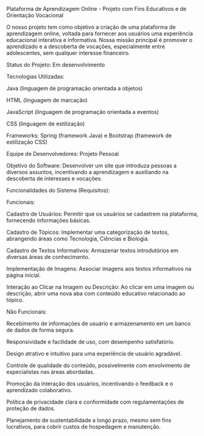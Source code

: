 Plataforma de Aprendizagem Online - Projeto com Fins Educativos e de Orientação Vocacional

O nosso projeto tem como objetivo a criação de uma plataforma de aprendizagem online, voltada para fornecer aos usuários uma experiência educacional interativa e informativa. Nossa missão principal é promover o aprendizado e a descoberta de vocações, especialmente entre adolescentes, sem qualquer interesse financeiro.

Status do Projeto: Em desenvolvimento

Tecnologias Utilizadas:

Java (linguagem de programação orientada a objetos)

HTML (linguagem de marcação)

JavaScript (linguagem de programação orientada a eventos)

CSS (linguagem de estilização)

Frameworks: Spring (framework Java) e Bootstrap (framework de estilização CSS)

Equipe de Desenvolvedores: Projeto Pessoal

Objetivo do Software: Desenvolver um site que introduza pessoas a diversos assuntos, incentivando a aprendizagem e auxiliando na descoberta de interesses e vocações.

Funcionalidades do Sistema (Requisitos):

Funcionais:

Cadastro de Usuários: Permitir que os usuários se cadastrem na plataforma, fornecendo informações básicas.

Cadastro de Tópicos: Implementar uma categorização de textos, abrangendo áreas como Tecnologia, Ciências e Biologia.

Cadastro de Textos Informativos: Armazenar textos introdutórios em diversas áreas de conhecimento.

Implementação de Imagens: Associar imagens aos textos informativos na página inicial.

Interação ao Clicar na Imagem ou Descrição: Ao clicar em uma imagem ou descrição, abrir uma nova aba com conteúdo educativo relacionado ao tópico.

Não Funcionais:

Recebimento de informações de usuário e armazenamento em um banco de dados de forma segura.

Responsividade e facilidade de uso, com desempenho satisfatório.

Design atrativo e intuitivo para uma experiência de usuário agradável.

Controle de qualidade do conteúdo, possivelmente com envolvimento de especialistas nas áreas abordadas.

Promoção da interação dos usuários, incentivando o feedback e o aprendizado colaborativo.

Política de privacidade clara e conformidade com regulamentações de proteção de dados.

Planejamento de sustentabilidade a longo prazo, mesmo sem fins lucrativos, para cobrir custos de hospedagem e manutenção.
